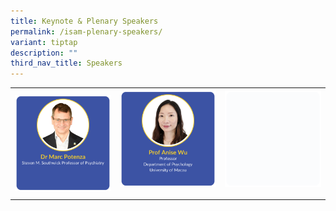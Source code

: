 ```yaml
---
title: Keynote & Plenary Speakers
permalink: /isam-plenary-speakers/
variant: tiptap
description: ""
third_nav_title: Speakers
---
```

<p></p>
<table style="minWidth: 75px">
<colgroup>
<col>
<col>
<col>
</colgroup>
<tbody>
<tr>
<th rowspan="1" colspan="1"><a class="isomer-image-wrapper" href="/marc-potenza/"><img style="width: 100%;" height="auto" width="100%" alt="" src="/images/ISAM Speakers/1_Marc_Potenza_v1.png"></a>
</th>
<th rowspan="1" colspan="1">
<div class="isomer-image-wrapper">
<img style="width: 100%;" height="auto" width="100%" alt="" src="/images/ISAM Speakers/2_Anise_Wu_v2.png">
</div>
<p></p>
</th>
<th rowspan="1" colspan="1">
<div class="isomer-image-wrapper">
<img style="width: 100%" height="auto" width="100%" alt="" src="/images/emptyblock01.png">
</div>
<p></p>
<p></p>
</th>
</tr>
</tbody>
</table>
<p></p>
<p></p>
<p></p>
<p></p>